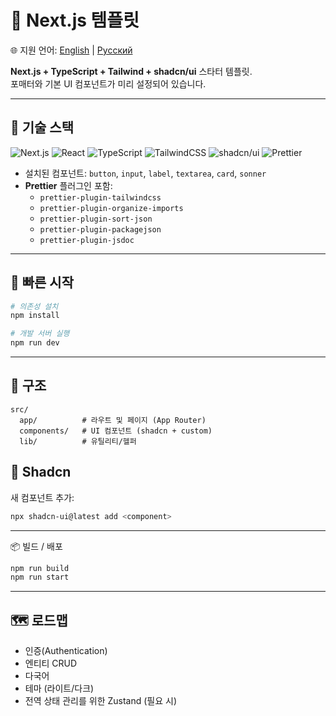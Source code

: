 # 🚀 Next.js 템플릿

🌐 지원 언어: [English](./README.md) | [Русский](./README.ru.md)

**Next.js + TypeScript + Tailwind + shadcn/ui** 스타터 템플릿.  
포매터와 기본 UI 컴포넌트가 미리 설정되어 있습니다.

---

## 🔧 기술 스택

![Next.js](https://img.shields.io/badge/dynamic/json?url=https://raw.githubusercontent.com/ziyou-saram/Next.js-Starter-Template/main/package.json&query=$.dependencies.next&label=Next.js&logo=nextdotjs&color=000&labelColor=444&cacheSeconds=3600)
![React](https://img.shields.io/badge/dynamic/json?url=https://raw.githubusercontent.com/ziyou-saram/Next.js-Starter-Template/main/package.json&query=$.dependencies.react&label=React&logo=react&color=20232a&labelColor=444&cacheSeconds=3600)
![TypeScript](https://img.shields.io/badge/dynamic/json?url=https://raw.githubusercontent.com/ziyou-saram/Next.js-Starter-Template/main/package.json&query=$.devDependencies.typescript&label=TypeScript&logo=typescript&color=3178c6&labelColor=444&cacheSeconds=3600)
![TailwindCSS](https://img.shields.io/badge/dynamic/json?url=https://raw.githubusercontent.com/ziyou-saram/Next.js-Starter-Template/main/package.json&query=$.devDependencies.tailwindcss&label=TailwindCSS&logo=tailwindcss&color=06b6d4&labelColor=444&cacheSeconds=3600)
![shadcn/ui](https://img.shields.io/badge/shadcn%2Fui-ready-111111?logo=radixui&logoColor=white)
![Prettier](https://img.shields.io/badge/Prettier-configured-f7b93e?logo=prettier&logoColor=000)

- 설치된 컴포넌트: `button`, `input`, `label`, `textarea`, `card`, `sonner`
- **Prettier** 플러그인 포함:
  - `prettier-plugin-tailwindcss`
  - `prettier-plugin-organize-imports`
  - `prettier-plugin-sort-json`
  - `prettier-plugin-packagejson`
  - `prettier-plugin-jsdoc`

---

## 🚀 빠른 시작

```bash
# 의존성 설치
npm install

# 개발 서버 실행
npm run dev
```

---

## 📂 구조

```
src/
  app/          # 라우트 및 페이지 (App Router)
  components/   # UI 컴포넌트 (shadcn + custom)
  lib/          # 유틸리티/헬퍼
```

## 🎨 Shadcn

새 컴포넌트 추가:

```bash
npx shadcn-ui@latest add <component>
```

---

📦 빌드 / 배포

```bash
npm run build
npm run start
```

---

## 🗺️ 로드맵

- 인증(Authentication)
- 엔티티 CRUD
- 다국어
- 테마 (라이트/다크)
- 전역 상태 관리를 위한 Zustand (필요 시)
